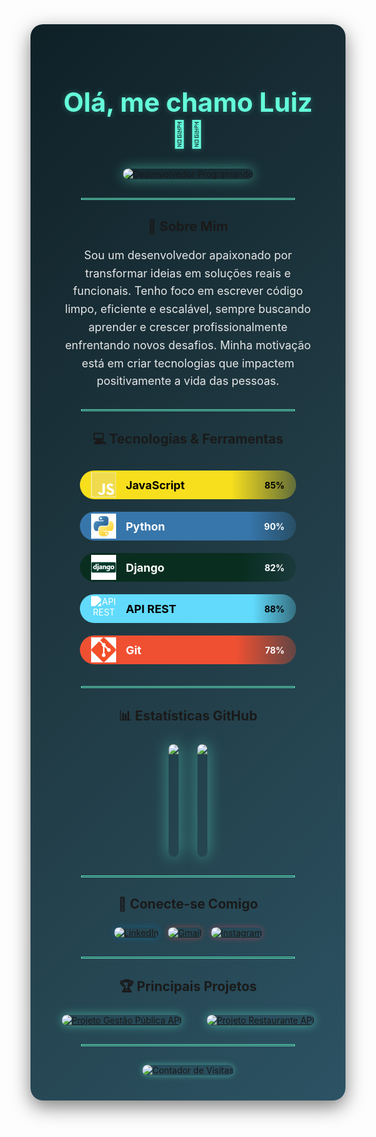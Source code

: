 <!-- Fundo com gradiente escuro moderno -->
<div align="center" style="background: linear-gradient(135deg, #0F2027 0%, #203A43 50%, #2C5364 100%); padding: 40px; border-radius: 20px; box-shadow: 0 10px 30px rgba(0,0,0,0.5);">

<h1 style="color:#64ffda; font-size: 42px; margin-bottom: 10px; text-shadow: 0 0 10px rgba(100,255,218,0.3);">Olá, me chamo Luiz 👨‍💻</h1>

<div style="margin: 30px 0;">
  <img src="https://media.giphy.com/media/qgQUggAC3Pfv687qPC/giphy.gif" width="450" alt="Desenvolvedor Programando" style="border-radius: 15px; box-shadow: 0 0 20px rgba(100,255,218,0.5);" />
</div>

<hr style="border: 1px solid #64ffda; width: 80%; margin: 30px auto;" />

## 💫 Sobre Mim
<p style="color:#e6e6e6; font-size: 18px; max-width: 700px; margin: 20px auto; line-height: 1.6;">
Sou um desenvolvedor apaixonado por transformar ideias em soluções reais e funcionais. Tenho foco em escrever código limpo, eficiente e escalável, sempre buscando aprender e crescer profissionalmente enfrentando novos desafios. Minha motivação está em criar tecnologias que impactem positivamente a vida das pessoas.
</p>

<hr style="border: 1px solid #64ffda; width: 80%; margin: 30px auto;" />

## 💻 Tecnologias & Ferramentas
<div style="display: flex; flex-direction: column; gap: 10px; margin: 25px 0; align-items: center;">
  <!-- JavaScript -->
  <div style="display: flex; align-items: center; width: 80%; background: linear-gradient(90deg, #f7df1e 70%, rgba(247,223,30,0.3) 100%); border-radius: 30px; padding: 3px; margin: 5px 0;">
    <img alt="JavaScript" height="40" width="40" src="https://raw.githubusercontent.com/devicons/devicon/master/icons/javascript/javascript-plain.svg" style="margin: 0 15px;" />
    <span style="color: #000; font-weight: bold; font-size: 18px;">JavaScript</span>
    <div style="flex-grow: 1;"></div>
    <span style="margin-right: 15px; color: #000; font-weight: bold;">85%</span>
  </div>
  
  <!-- Python -->
  <div style="display: flex; align-items: center; width: 80%; background: linear-gradient(90deg, #3776ab 78%, rgba(55,118,171,0.3) 100%); border-radius: 30px; padding: 3px; margin: 5px 0;">
    <img alt="Python" height="40" width="40" src="https://raw.githubusercontent.com/devicons/devicon/master/icons/python/python-original.svg" style="margin: 0 15px;" />
    <span style="color: #fff; font-weight: bold; font-size: 18px;">Python</span>
    <div style="flex-grow: 1;"></div>
    <span style="margin-right: 15px; color: #fff; font-weight: bold;">90%</span>
  </div>
  
  <!-- Django -->
  <div style="display: flex; align-items: center; width: 80%; background: linear-gradient(90deg, #092e20 75%, rgba(9,46,32,0.3) 100%); border-radius: 30px; padding: 3px; margin: 5px 0;">
    <img alt="Django" height="40" width="40" src="https://raw.githubusercontent.com/devicons/devicon/master/icons/django/django-original.svg" style="margin: 0 15px;" />
    <span style="color: #fff; font-weight: bold; font-size: 18px;">Django</span>
    <div style="flex-grow: 1;"></div>
    <span style="margin-right: 15px; color: #fff; font-weight: bold;">82%</span>
  </div>
  
  <!-- API REST -->
  <div style="display: flex; align-items: center; width: 80%; background: linear-gradient(90deg, #61dafb 80%, rgba(97,218,251,0.3) 100%); border-radius: 30px; padding: 3px; margin: 5px 0;">
    <img alt="API REST" height="40" width="40" src="https://img.icons8.com/ios-filled/50/000000/api.png" style="margin: 0 15px; filter: brightness(0) invert(1);" />
    <span style="color: #000; font-weight: bold; font-size: 18px;">API REST</span>
    <div style="flex-grow: 1;"></div>
    <span style="margin-right: 15px; color: #000; font-weight: bold;">88%</span>
  </div>
  
  <!-- Git -->
  <div style="display: flex; align-items: center; width: 80%; background: linear-gradient(90deg, #f05032 72%, rgba(240,80,50,0.3) 100%); border-radius: 30px; padding: 3px; margin: 5px 0;">
    <img alt="Git" height="40" width="40" src="https://raw.githubusercontent.com/devicons/devicon/master/icons/git/git-original.svg" style="margin: 0 15px;" />
    <span style="color: #fff; font-weight: bold; font-size: 18px;">Git</span>
    <div style="flex-grow: 1;"></div>
    <span style="margin-right: 15px; color: #fff; font-weight: bold;">78%</span>
  </div>
</div>

<hr style="border: 1px solid #64ffda; width: 80%; margin: 30px auto;" />

## 📊 Estatísticas GitHub
<div align="center" style="display: flex; justify-content: center; gap: 30px; flex-wrap: wrap; margin: 25px 0;">
  <img height="180em" src="https://github-readme-stats.vercel.app/api?username=luizsoc&show_icons=true&theme=tokyonight&include_all_commits=true&count_private=true" style="border-radius: 15px; box-shadow: 0 0 25px rgba(100,255,218,0.5);" />
  <img height="180em" src="https://github-readme-stats.vercel.app/api/top-langs/?username=luizsoc&layout=compact&langs_count=7&theme=tokyonight" style="border-radius: 15px; box-shadow: 0 0 25px rgba(100,255,218,0.5);" />
</div>

<hr style="border: 1px solid #64ffda; width: 80%; margin: 30px auto;" />

## 🔗 Conecte-se Comigo
<div style="display: flex; justify-content: center; gap: 15px; margin: 25px 0; flex-wrap: wrap;">
  <a href="https://www.linkedin.com/in/luizsoc/" target="_blank" rel="noopener">
    <img src="https://img.shields.io/badge/-LinkedIn-%230077B5?style=for-the-badge&logo=linkedin&logoColor=white" alt="LinkedIn" style="border-radius: 8px; box-shadow: 0 0 10px rgba(0,119,181,0.5);" />
  </a>
  <a href="mailto:luizsoc123@gmail.com" target="_blank" rel="noopener">
    <img src="https://img.shields.io/badge/-Gmail-%23EA4335?style=for-the-badge&logo=gmail&logoColor=white" alt="Gmail" style="border-radius: 8px; box-shadow: 0 0 10px rgba(234,67,53,0.5);" />
  </a>
  <a href="https://www.instagram.com/_luiz.oc/" target="_blank" rel="noopener">
    <img src="https://img.shields.io/badge/-Instagram-%23E4405F?style=for-the-badge&logo=instagram&logoColor=white" alt="Instagram" style="border-radius: 8px; box-shadow: 0 0 10px rgba(228,64,95,0.5);" />
  </a>
</div>

<hr style="border: 1px solid #64ffda; width: 80%; margin: 30px auto;" />

## 🏆 Principais Projetos
<div align="center" style="display: flex; justify-content: center; gap: 40px; flex-wrap: wrap; margin: 25px 0;">
  <a href="https://github.com/luizsoc/gestao-publica-api" target="_blank" rel="noopener">
    <img src="https://github-readme-stats.vercel.app/api/pin/?username=luizsoc&repo=gestao-publica-api&theme=tokyonight" alt="Projeto Gestão Pública API" style="border-radius: 15px; box-shadow: 0 0 15px rgba(100,255,218,0.5); transition: transform 0.3s ease;" onmouseover="this.style.transform='scale(1.05)'" onmouseout="this.style.transform='scale(1)'" />
  </a>
  <a href="https://github.com/luizsoc/restaurante-api" target="_blank" rel="noopener">
    <img src="https://github-readme-stats.vercel.app/api/pin/?username=luizsoc&repo=restaurante-api&theme=tokyonight" alt="Projeto Restaurante API" style="border-radius: 15px; box-shadow: 0 0 15px rgba(100,255,218,0.5); transition: transform 0.3s ease;" onmouseover="this.style.transform='scale(1.05)'" onmouseout="this.style.transform='scale(1)'" />
  </a>
</div>

<hr style="border: 1px solid #64ffda; width: 80%; margin: 30px auto;" />

<div style="margin-top: 30px;">
  <img src="https://visitor-badge.laobi.icu/badge?page_id=luizsoc.luizsoc" alt="Contador de Visitas" style="border-radius: 10px; box-shadow: 0 0 10px rgba(100,255,218,0.5);" />
</div>

</div>
